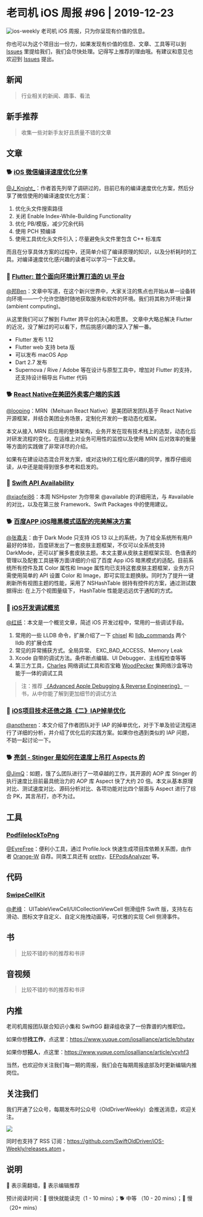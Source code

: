 # 老司机 iOS 周报 #96 | 2019-12-23

![ios-weekly](https://github.com/SwiftOldDriver/iOS-Weekly/blob/master/assets/ios-weekly.png?raw=true)
老司机 iOS 周报，只为你呈现有价值的信息。

你也可以为这个项目出一份力，如果发现有价值的信息、文章、工具等可以到 [Issues](https://github.com/SwiftOldDriver/iOS-Weekly/issues) 里提给我们，我们会尽快处理。记得写上推荐的理由哦。有建议和意见也欢迎到 [Issues](https://github.com/SwiftOldDriver/iOS-Weekly/issues) 提出。

## 新闻

> 行业相关的新闻、趣事、看法

## 新手推荐

> 收集一些对新手友好且质量不错的文章

## 文章


### 🐕 [iOS 微信编译速度优化分享](https://mp.weixin.qq.com/s/-wgBhE11xEXDS7Hqgq3FjA)

[@J_Knight_](https://github.com/knightsj)：作者首先列举了调研过的，目前已有的编译速度优化方案，然后分享了微信使用的编译速度优化方案：

1. 优化头文件搜索路径
2. 关闭 Enable Index-While-Building Functionality
3. 优化 PB/模版，减少冗余代码
4. 使用 PCH 预编译
5. 使用工具优化头文件引入；尽量避免头文件里包含 C++ 标准库

而且在分享具体方案的过程中，还简单介绍了编译原理的知识，以及分析耗时的工具。对编译速度优化感兴趣的读者可以学习一下此文章。

### 🐎 [Flutter: 首个面向环境计算打造的 UI 平台](https://mp.weixin.qq.com/s/ItRWmXPKt81tKLLTWoJqEQ)

[@邦Ben](https://weibo.com/linwenbang)：文章中写道，在这个新兴世界中，大家关注的焦点也开始从单一设备转向环境——一个允许您随时随地获取服务和软件的环境。我们将其称为环境计算 (ambient computing)。

从这里我们可以了解到 Flutter 跨平台的决心和愿景。 文章中大略总解决 Flutter 的近况，没了解过的可以看下，然后挑感兴趣的深入了解一番。

- Flutter 发布 1.12
- Flutter web 支持 beta 版
- 可以发布 macOS App
- Dart 2.7 发布
- Supernova / Rive / Adobe 等在设计与原型工具中，增加对 Flutter 的支持，还支持设计稿导出 Flutter 代码

### 🐕 [React Native在美团外卖客户端的实践](https://mp.weixin.qq.com/s/9wv4uHg51EELU0yoIFQw8A)

[@looping](https://github.com/looping)：MRN（Meituan React Native）是美团研发团队基于 React Native 开源框架，并结合美团业务场景，定制化开发的一套动态化框架。

本文从接入 MRN 后应用的整体架构，业务开发在现有技术栈上的选型，动态化后对研发流程的变化，在运维上对业务可用性的监控以及使用 MRN 后对效率的衡量等方面的实践做了非常详尽的介绍。

如果有在建设动态混合开发方案，或对这块的工程化感兴趣的同学，推荐仔细阅读，从中还是能得到很多参考和启发的。

### 🐎 [Swift API Availability](https://nshipster.com/available/)

[@xiaofei86](https://weibo.com/xuyafei86)：本周 NSHipster 为你带来 @available 的详细用法，与 #available 的对比，以及在第三放 Framework、Swift Packages 中的使用建议。

### 🐕 [百度APP iOS暗黑模式适配的完美解决方案](https://mp.weixin.qq.com/s/QOPCCIC-PbmUtuq2XUS34g)

[@张嘉夫](https://github.com/josephchang10)：由于 Dark Mode 只支持 iOS 13 以上的系统，为了给全系统所有用户最好的体验，百度研发出了一套皮肤主题框架，不仅可以全系统支持 DarkMode，还可以扩展多套皮肤主题。本文主要从皮肤主题框架实现、色值表的管理以及配套工具链等方面详细的介绍了百度 App iOS 暗黑模式的适配。目前系统所有控件及其 Color 属性和 Image 属性均已支持这套皮肤主题框架，业务方只需使用简单的 API 设置 Color 和 Image，即可实现主题换肤。同时为了提升一键刷新所有视图主题的性能，采用了 NSHashTable 弱持有控件的方案，通过测试数据得出: 在上万个视图量级下， HashTable 性能是远远优于通知的方式。

### 🐎 [iOS开发调试概览](https://www.cnblogs.com/kenshincui/p/11953536.html)

[@红纸](https://github.com/nianran)：本文是一个概览文章，简述 iOS 开发过程中，常用的一些调试手段。

1. 常用的一些 LLDB 命令，扩展介绍了一下 [chisel](https://github.com/facebook/chisel) 和 [lldb_commands](https://github.com/DerekSelander/LLDB) 两个 lldb 的扩展仓库
2. 常见的异常捕获方式。全局异常、 EXC_BAD_ACCESS、Memory Leak
3. Xcode 自带的调试方法。条件断点编辑、UI Debugger、主线程检查等等
4. 第三方工具，[Charles](https://www.charlesproxy.com/) 网络调试工具和百宝箱 [WoodPecker](https://apps.apple.com/cn/app/woodpecker/id1333548463?mt=12) 集网络沙盒等功能于一体的调试工具

> 注：推荐 [《Advanced Apple Debugging & Reverse Engineering》](https://store.raywenderlich.com/products/advanced-apple-debugging-and-reverse-engineering) 一书，从中你能了解到更加细节的调试方法

### 🐢 [iOS项目技术还债之路《二》IAP掉单优化](https://juejin.im/post/5df64beff265da33e97fcd2f)

[@anotheren](https://github.com/anotheren)：本文介绍了作者团队对于 IAP 的掉单优化，对于下单及验证流程进行了详细的分析，并介绍了优化后的实践方案。如果你也遇到类似的 IAP 问题，不妨一起讨论一下。

### 🐕 [亮剑 - Stinger 是如何在速度上吊打 Aspects 的](https://juejin.im/post/5df6e5c96fb9a016301d9255)

[@JimQ](https://github.com/waz0820)：如题，饿了么团队进行了一项卓越的工作，其开源的 AOP 库 Stinger 的执行速度比目前最具统治力的 AOP 库 Aspect 快了大约 20 倍。本文从基本原理对比、测试速度对比、源码分析对比、各项功能对比四个层面与 Aspect 进行了综合 PK，其言吊打，亦不为过。

## 工具

### [PodfilelockToPng](https://github.com/Orange-W/PodfilelockToPng)

[@EyreFree](https://github.com/EyreFree)：便利小工具，通过 Profile.lock 快速生成项目库依赖关系图，由作者 [Orange-W](https://github.com/Orange-W) 自荐。同类工具还有 [pretty](https://github.com/octree/pretty)、[EFPodsAnalyzer](https://github.com/EyreFree/EFPodsAnalyzer) 等。

## 代码

### [SwipeCellKit](https://github.com/SwipeCellKit/SwipeCellKit)

[@老峰](https://GesanTung.github.io/)： UITableViewCell/UICollectionViewCell 侧滑组件 Swift 版，支持左右滑动、图标文字自定义、自定义拖拽动画等，可优雅的实现 Cell 侧滑事件。


## 书

> 比较不错的书的推荐和书评

## 音视频

> 比较不错的书的推荐和书评

## 内推

老司机周报团队联合知识小集和 SwiftGG 翻译组收录了一份靠谱的内推职位。

如果你想**找工作**，点这里：https://www.yuque.com/iosalliance/article/bhutav

如果你想**招人**，点这里：https://www.yuque.com/iosalliance/article/ycyhf3

当然，也欢迎你关注我们每一期的周报，我们会在每期周报底部及时更新编辑内推岗位。

## 关注我们

我们开通了公众号，每期发布时公众号（OldDriverWeekly）会推送消息，欢迎关注。

![](https://github.com/SwiftOldDriver/iOS-Weekly/blob/master/assets/qrcode_for_wechat.jpg?raw=true)

同时也支持了 RSS 订阅：https://github.com/SwiftOldDriver/iOS-Weekly/releases.atom 。

## 说明

🚧 表示需翻墙，🌟 表示编辑推荐

预计阅读时间：🐎 很快就能读完（1 - 10 mins）；🐕 中等 （10 - 20 mins）；🐢 慢（20+ mins）


